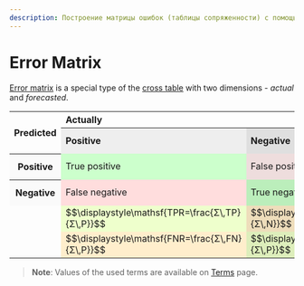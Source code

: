 ```yaml
---
description: Построение матрицы ошибок (таблицы сопряженности) с помощью Loginom. Справка по содержимому матрицы и показателям, участвующим при построении матрицы ошибок.
---
```

# Error Matrix

[Error matrix](https://en.wikipedia.org/wiki/Confusion_matrix) is a special type of the [cross table](https://wiki.loginom.ru/articles/contingency-table.html) with two dimensions - *actual* and *forecasted*.

<table>
<tr><th align="left" rowspan="2">Predicted</th><th align="left" colspan="2">Actually</th></tr>
<tr><th align="left" style="background:#eeeeee;">Positive</th><th align="left" style="background:#dfdfdf;">Negative</th><td style="background:#cceecc;">$$\displaystyle\mathsf{OCR=\frac{Σ\,TP + Σ\,TN}{Σ\,P + Σ\,N}}$$</td></tr>
 <tr><th style="background:#fafafa;">Positive</th><td style="background:#ccffcc;">True positive</td><td style="background:#eedddd;">False positive</td><td style="background:#ccffee;">$$\displaystyle\mathsf{PPV=\frac{Σ\,TP}{Σ\,TP + Σ\,FP}}$$</td></tr>
 <tr><th style="background:#fafafa;">Negative</th><td style="background:#ffdddd;">False negative</td><td style="background:#bbeebb;">True negative</td><td style="background:#aaddcc;">$$\displaystyle\mathsf{NPV=\frac{Σ\,TN}{Σ\,TN + Σ\,FN}}$$</td></tr>
<tr><td style="border:none;" rowspan="2"></td><td style="background:#eeffcc;">$$\displaystyle\mathsf{TPR=\frac{Σ\,TP}{Σ\,P}}$$</td><td style="background:#eeddbb;">$$\displaystyle\mathsf{FPR=\frac{Σ\,FP}{Σ\,N}}$$</td><td style="background:#ddffdd;">$$\displaystyle\mathsf{F_1\,score=2\cdot\frac{PPV\cdot NPV}{PPV + NPV}}$$</td></tr>
<tr><td style="background:#ffeecc;">$$\displaystyle\mathsf{FNR=\frac{Σ\,FN}{Σ\,P}}$$</td><td style="background:#ddeebb;">
$$\displaystyle\mathsf{TNR=\frac{Σ\,TN}{Σ\,P}}$$</td></tr>
</table>

> **Note**: Values of the used terms are available on [Terms](./terms.md) page.
